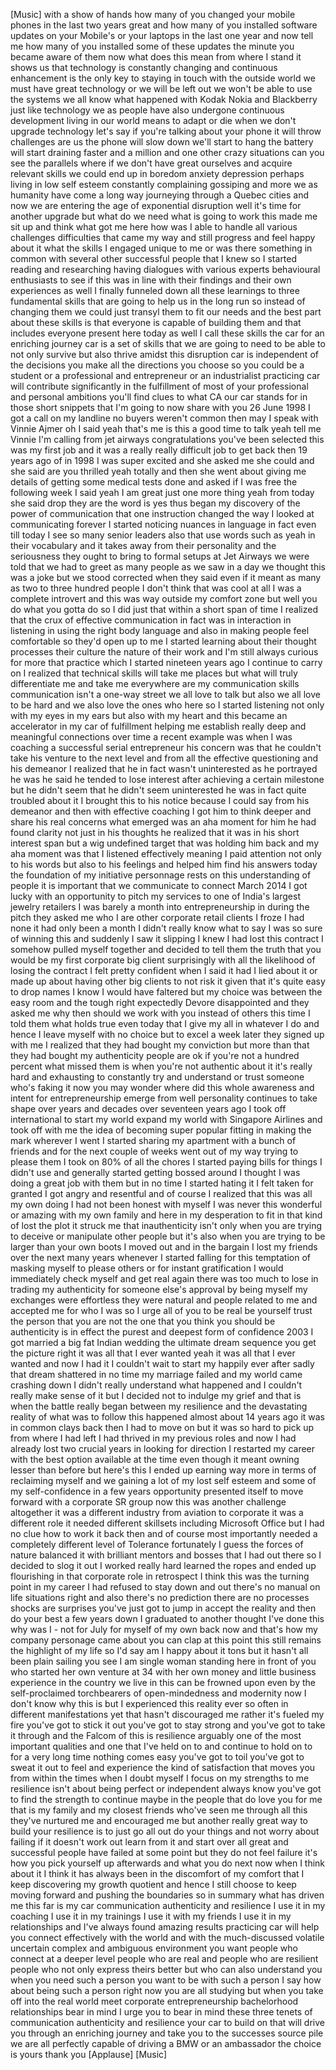 
[Music]
with a show of hands how many of you
changed your mobile phones in the last
two years great and how many of you
installed software updates on your
Mobile&#39;s or your laptops in the last one
year and now tell me how many of you
installed some of these updates the
minute you became aware of them now what
does this mean from where I stand it
shows us that technology is constantly
changing and continuous enhancement is
the only key to staying in touch with
the outside world we must have great
technology or we will be left out we
won&#39;t be able to use the systems we all
know what happened with Kodak Nokia and
Blackberry just like technology we as
people have also undergone continuous
development living in our world means to
adapt or die when we don&#39;t upgrade
technology let&#39;s say if you&#39;re talking
about your phone it will throw
challenges are us the phone will slow
down we&#39;ll start to hang the battery
will start draining faster and a million
and one other crazy situations can you
see the parallels where if we don&#39;t have
great ourselves and acquire relevant
skills we could end up in boredom
anxiety depression perhaps living in low
self esteem constantly complaining
gossiping and more we as humanity have
come a long way journeying through a
Quebec cities and now we are entering
the age of exponential disruption well
it&#39;s time for another upgrade but what
do we need what is going to work this
made me sit up and think what got me
here how was I able to handle all
various challenges difficulties that
came my way and still progress and feel
happy about it what the skills I engaged
unique to me or was there something in
common with several other successful
people that I knew so I started reading
and researching having dialogues with
various experts behavioural enthusiasts
to see if this was in line with their
findings and their own experiences as
well I finally funneled down all these
learnings to three fundamental skills
that are going to help us in the long
run so instead of changing them we could
just transyl them to fit our needs and
the best part about these skills is that
everyone is capable of building them and
that includes everyone present here
today as well I call these skills the
car for an enriching journey car is a
set of skills that we are going to need
to be able to not only survive but also
thrive amidst this disruption car is
independent of the decisions you make
all the directions you choose so you
could be a student or a professional and
entrepreneur or an industrialist
practicing car will contribute
significantly in the fulfillment of most
of your professional and personal
ambitions you&#39;ll find clues to what CA
our car stands for in those short
snippets that I&#39;m going to now share
with you 26 June 1998 I got a call on my
landline no buyers weren&#39;t common then
may I speak with Vinnie Ajmer oh I said
yeah that&#39;s me is this a good time to
talk yeah tell me Vinnie I&#39;m calling
from jet airways congratulations you&#39;ve
been selected this was my first job and
it was a really really difficult job to
get back then 19 years ago of in 1998 I
was super excited and she asked me she
could
and she said are you thrilled yeah
totally and then she went about giving
me details of getting some medical tests
done and asked if I was free the
following week I said yeah I am great
just one more thing yeah from today
she said drop they are the word is yes
thus began my discovery of the power of
communication that one instruction
changed the way I looked at
communicating forever I started noticing
nuances in language in fact even till
today I see so many senior leaders also
that use words such as yeah in their
vocabulary and it takes away from their
personality and the seriousness they
ought to bring to formal setups at Jet
Airways we were told that we had to
greet as many people as we saw in a day
we thought this was a joke but we stood
corrected when they said even if it
meant as many as two to three hundred
people I don&#39;t think that was cool at
all I was a complete introvert and this
was way outside my comfort zone but well
you do what you gotta do so I did just
that within a short span of time I
realized that the crux of effective
communication in fact was in interaction
in listening in using the right body
language and also in making people feel
comfortable so they&#39;d open up to me I
started learning about their thought
processes their culture the nature of
their work and I&#39;m still always curious
for more that practice which I started
nineteen years ago I continue to carry
on I realized that technical skills will
take me places but what will truly
differentiate me and take me everywhere
are my communication skills
communication isn&#39;t a one-way street we
all love to talk but also we all love to
be hard
and we also love the ones who here so I
started listening not only with my eyes
in my ears but also with my heart and
this became an accelerator in my car of
fulfillment helping me establish really
deep and meaningful connections over
time a recent example was when I was
coaching a successful serial
entrepreneur his concern was that he
couldn&#39;t take his venture to the next
level and from all the effective
questioning and his demeanor I realized
that he in fact wasn&#39;t uninterested as
he portrayed he was he said he tended to
lose interest after achieving a certain
milestone but he didn&#39;t seem that he
didn&#39;t seem uninterested he was in fact
quite troubled about it I brought this
to his notice because I could say from
his demeanor and then with effective
coaching I got him to think deeper and
share his real concerns what emerged was
an aha moment for him he had found
clarity not just in his thoughts he
realized that it was in his short
interest span but a wig undefined target
that was holding him back and my aha
moment was that I listened effectively
meaning I paid attention not only to his
words but also to his feelings and
helped him find his answers today the
foundation of my initiative personnage
rests on this understanding of people it
is important that we communicate to
connect March 2014 I got lucky with an
opportunity to pitch my services to one
of India&#39;s largest jewelry retailers I
was barely a month into entrepreneurship
in during the pitch they asked me who I
are other corporate retail clients I
froze I had none it had only been a
month I didn&#39;t really know what to say I
was so sure of winning this and
suddenly I saw it slipping I knew I had
lost this contract I somehow pulled
myself together and decided to tell them
the truth
that you would be my first corporate big
client surprisingly with all the
likelihood of losing the contract I felt
pretty confident when I said it had I
lied about it
or made up about having other big
clients to not risk it given that it&#39;s
quite easy to drop names I know I would
have faltered but my choice was between
the easy room and the tough right
expectedly Devore disappointed and they
asked me why then should we work with
you instead of others this time I told
them what holds true even today that I
give my all in whatever I do
and hence I leave myself with no choice
but to excel a week later they signed up
with me I realized that they had bought
my conviction but more than that they
had bought my authenticity people are ok
if you&#39;re not a hundred percent what
missed them is when you&#39;re not authentic
about it it&#39;s really hard and exhausting
to constantly try and understand or
trust someone who&#39;s faking it now you
may wonder where did this whole
awareness and intent for
entrepreneurship emerge from well
personality continues to take shape over
years and decades over seventeen years
ago I took off international to start my
world expand my world with Singapore
Airlines and took off with me the idea
of becoming super popular fitting in
making the mark wherever I went I
started sharing my apartment with a
bunch of friends and for the next couple
of weeks went out of my way trying to
please them I took on 80% of all the
chores I started paying bills for things
I didn&#39;t use and generally started
getting bossed around I thought I was
doing a great job with them but in no
time
I started hating it I felt taken for
granted I got angry and resentful and of
course I realized that this was all my
own doing I had not been honest with
myself I was never this wonderful or
amazing with my own family and here in
my desperation to fit in that kind of
lost the plot it struck me that
inauthenticity isn&#39;t only when you are
trying to deceive or manipulate other
people but it&#39;s also when you are trying
to be larger than your own boots I moved
out and in the bargain I lost my friends
over the next many years whenever I
started falling for this temptation of
masking myself to please others or for
instant gratification I would
immediately check myself and get real
again there was too much to lose in
trading my authenticity for someone
else&#39;s approval by being myself my
exchanges were effortless they were
natural and people related to me and
accepted me for who I was
so I urge all of you to be real be
yourself trust the person that you are
not the one that you think you should be
authenticity is in effect the purest and
deepest form of confidence 2003 I got
married
a big fat Indian wedding the ultimate
dream sequence you get the picture right
it was all that I ever wanted yeah it
was all that I ever wanted and now I had
it I couldn&#39;t wait to start my happily
ever after
sadly that dream shattered in no time my
marriage failed and my world came
crashing down I didn&#39;t really understand
what happened and I couldn&#39;t really make
sense of it but I decided not to indulge
my grief and that is when the battle
really began between my resilience and
the devastating reality of what was to
follow this happened almost about 14
years ago it was in common clays back
then I had to move on but it was so hard
to pick up from where I had left I had
thrived in my previous roles and now I
had already lost two crucial years in
looking for direction I restarted my
career with the best option available at
the time even though it meant owning
lesser than before but here&#39;s this I
ended up earning way more in terms of
reclaiming myself and we gaining a lot
of my lost self esteem and some of my
self-confidence
in a few years
opportunity presented itself to move
forward with a corporate SR group now
this was another challenge altogether it
was a different industry from aviation
to corporate it was a different role it
needed different skillsets including
Microsoft Office but I had no clue how
to work it back then and of course most
importantly needed a completely
different level of Tolerance fortunately
I guess the forces of nature balanced it
with brilliant mentors and bosses that I
had out there so I decided to slog it
out I worked really hard learned the
ropes and ended up flourishing in that
corporate role in retrospect I think
this was the turning point in my career
I had refused to stay down and out
there&#39;s no manual on life situations
right and also there&#39;s no prediction
there are no processes shocks are
surprises you&#39;ve just got to jump in
accept the reality and then do your best
a few years down I graduated to another
thought I&#39;ve done this why was I - not
for July for myself of my own back now
and that&#39;s how my company personage came
about you can clap at this point
this still remains the highlight of my
life so I&#39;d say am I happy about it
tons but it hasn&#39;t all been plain
sailing you see I am single woman
standing here in front of you who
started her own venture at 34 with her
own money and little business experience
in the country we live in
this can be frowned upon even by the
self-proclaimed torchbearers of
open-mindedness and modernity now I
don&#39;t know why this is but I experienced
this reality ever so often in different
manifestations yet that hasn&#39;t
discouraged me rather it&#39;s fueled my
fire you&#39;ve got to stick it out you&#39;ve
got to stay strong and you&#39;ve got to
take it through and the Falcom of this
is resilience arguably one of the most
important qualities and one that I&#39;ve
held on to and continue to hold on to
for a very long time nothing comes easy
you&#39;ve got to toil you&#39;ve got to sweat
it out to feel and experience the kind
of satisfaction that moves you from
within the times when I doubt myself I
focus on my strengths to me resilience
isn&#39;t about being perfect or independent
always know you&#39;ve got to find the
strength to continue maybe in the people
that do love you
for me that is my family and my closest
friends who&#39;ve seen me through all this
they&#39;ve nurtured me and encouraged me
but another really great way to build
your resilience is to just go all out do
your things and not worry about failing
if it doesn&#39;t work out learn from it and
start over all great and successful
people have failed at some point but
they do not feel failure it&#39;s how you
pick yourself up afterwards and what you
do next now when I think about it I
think it has always been in the
discomfort of my comfort that I keep
discovering my growth quotient and hence
I still choose to keep moving forward
and pushing the boundaries so in summary
what has driven me this far is my car
communication authenticity and
resilience I use it in my coaching I use
it in my trainings I use it with my
friends I use it in my relationships and
I&#39;ve always found amazing results
practicing car will help you connect
effectively with the world and with the
much-discussed volatile uncertain
complex and ambiguous environment you
want people who connect at a deeper
level people who are real and people who
are resilient people who not only
express theirs better but who can also
understand you when you need such a
person you want to be with such a person
I say how about being such a person
right now you are all studying but when
you take off into the real world
meet corporate entrepreneurship
bachelorhood relationships bear in mind
I urge you to bear in mind these three
tenets of communication authenticity and
resilience your car to build on that
will drive you through an enriching
journey and take you to the successes
source pile we are all perfectly capable
of driving a BMW or an ambassador the
choice is yours
thank you
[Applause]
[Music]
